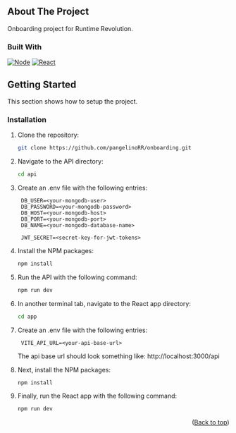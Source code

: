 <a id="readme-top"></a>

## About The Project

Onboarding project for Runtime Revolution.

### Built With

[![Node][Node.js]][Node-url]
[![React][React.js]][React-url]

## Getting Started

This section shows how to setup the project.

### Installation

1. Clone the repository:

   ```sh
   git clone https://github.com/pangelinoRR/onboarding.git
   ```

2. Navigate to the API directory:

   ```sh
   cd api
   ```

3. Create an .env file with the following entries:

   ```env
    DB_USER=<your-mongodb-user>
    DB_PASSWORD=<your-mongodb-password>
    DB_HOST=<your-mongodb-host>
    DB_PORT=<your-mongodb-port>
    DB_NAME=<your-mongodb-database-name>

    JWT_SECRET=<secret-key-for-jwt-tokens>
   ```

4. Install the NPM packages:

   ```sh
   npm install
   ```

5. Run the API with the following command:

   ```sh
   npm run dev
   ```

6. In another terminal tab, navigate to the React app directory:

   ```sh
   cd app
   ```

7. Create an .env file with the following entries:

   ```env
    VITE_API_URL=<your-api-base-url>
   ```

   The api base url should look something like: http://localhost:3000/api

8. Next, install the NPM packages:

   ```sh
   npm install
   ```

9. Finally, run the React app with the following command:

   ```sh
   npm run dev
   ```

<p align="right">(<a href="#readme-top">Back to top</a>)</p>

[Node.js]: https://img.shields.io/badge/Node.js-43853D?style=for-the-badge&logo=node.js&logoColor=white
[Node-url]: https://nodejs.org/en
[React.js]: https://img.shields.io/badge/React-20232A?style=for-the-badge&logo=react&logoColor=61DAFB
[React-url]: https://react.dev/
